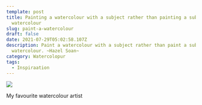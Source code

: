 ```yaml
---
template: post
title: Painting a watercolour with a subject rather than painting a subject with
  watercolour
slug: paint-a-watercolour
draft: false
date: 2021-07-29T05:02:58.107Z
description: Paint a watercolour with a subject rather than paint a subject with
  watercolour. ~Hazel Soan~
category: Watercolopur
tags:
  - Inspiraation
---
```

![](/media/img_3393.jpg)

My favourite watercolour artist